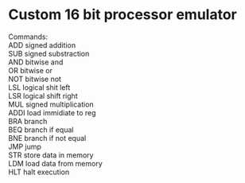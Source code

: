 # Custom 16 bit processor emulator

Commands:<br />
ADD  signed addition<br />
SUB  signed substraction<br />
AND  bitwise and<br />
OR   bitwise or<br />
NOT  bitwise not<br />
LSL  logical shit left<br />
LSR  logical shift right<br />
MUL  signed multiplication<br />
ADDI load immidiate to reg<br />
BRA  branch<br />
BEQ  branch if equal<br />
BNE  branch if not equal<br />
JMP  jump<br />
STR  store data in memory<br />
LDM  load data from memory<br />
HLT  halt execution<br />
